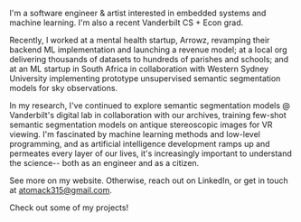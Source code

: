 I'm a software engineer & artist interested in embedded systems and machine learning. I'm also a recent Vanderbilt CS + Econ grad.

Recently, I worked at a mental health startup, Arrowz, revamping their backend ML implementation and launching a revenue model; at a local org delivering thousands of datasets to hundreds of parishes and schools; and at an ML startup in South Africa in collaboration with Western Sydney University implementing prototype unsupervised semantic segmentation models for sky observations. 

In my research, I've continued to explore semantic segmentation models @ Vanderbilt's digital lab in collaboration with our archives, training few-shot semantic segmentation models on antique stereoscopic images for VR viewing. I'm fascinated by machine learning methods and low-level programming, and as artificial intelligence development ramps up and permeates every layer of our lives, it's increasingly important to understand the science-- both as an engineer and as a citizen.

See more on my website. Otherwise, reach out on LinkedIn, or get in touch at atomack315@gmail.com.

Check out some of my projects!
